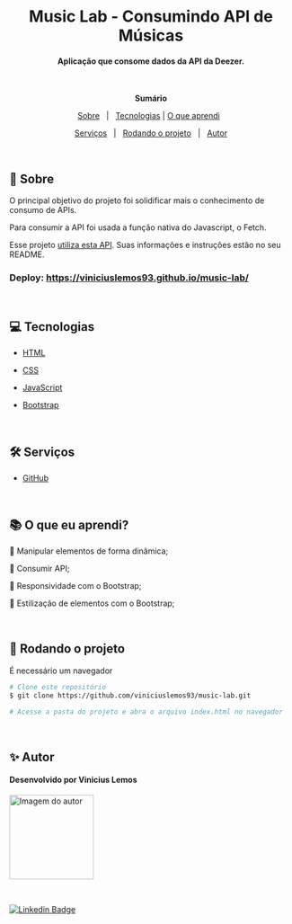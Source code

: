 <h1 align="center">Music Lab - Consumindo API de Músicas</h1>
<h4 align="center">Aplicação que consome dados da API da Deezer.</h4>

&#xa0;

**<p align="center">Sumário</p>**
<p align="center">
<a href="#dart-sobre">Sobre</a> &#xa0; | &#xa0;
<a href="#computer-tecnologias">Tecnologias</a> |
<a href="#books-O-que-eu-aprendi">O que aprendi</a> &#xa0; 
</p>
<p align="center">
<a href="#hammer_and_wrench-serviços">Serviços</a> &#xa0; | &#xa0;
<a href="#scroll-rodando-o-projeto">Rodando o projeto</a> &#xa0; | &#xa0;
<a href="#sparkles-autor">Autor</a>
</p>

 &#xa0;
 
## :dart: Sobre
<p>O principal objetivo do projeto foi solidificar mais o conhecimento de consumo de APIs.</p>
<p>Para consumir a API foi usada a função nativa do Javascript, o Fetch.</p>
<p>Esse projeto <a href="https://developers.deezer.com/api">utiliza esta API</a>. Suas informações e instruções estão no seu README.</p>

### Deploy: https://viniciuslemos93.github.io/music-lab/

&#xa0;

## :computer: Tecnologias
* [HTML](https://developer.mozilla.org/pt-BR/docs/Web/HTML)

* [CSS](https://www.w3schools.com/css/)

* [JavaScript](https://www.javascript.com/)

* [Bootstrap](https://getbootstrap.com/)

&#xa0;

## :hammer_and_wrench: Serviços
* <a href="https://github.com/">GitHub</a>

&#xa0;

## :books: O que eu aprendi?

📌 Manipular elementos de forma dinâmica;

📌 Consumir API;

📌 Responsividade com o Bootstrap;

📌 Estilização de elementos com o Bootstrap;


&#xa0;

## :scroll: Rodando o projeto
É necessário um navegador

```bash
# Clone este repositório
$ git clone https://github.com/viniciuslemos93/music-lab.git

# Acesse a pasta do projeto e abra o arquivo index.html no navegador
```

&#xa0;

## :sparkles: Autor

<h4>Desenvolvido por Vinicius Lemos</h4>

<a href="https://github.com/viniciuslemos93">
<img src="https://github.com/viniciuslemos93.png" width="150px" alt="Imagem do autor">
</a>

&#xa0;

[![Linkedin Badge](https://img.shields.io/badge/-Vinicius%20Lemos-blue?style=flat-square&logo=Linkedin&logoColor=white&link=https://www.linkedin.com/in/viniciuslemos93/)](https://www.linkedin.com/in/viniciuslemos93/)<br>
